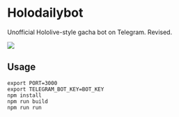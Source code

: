 # Holodailybot

Unofficial Hololive-style gacha bot on Telegram. Revised.

[![](https://img.shields.io/badge/Telegram-%40holodailybot-blue.svg)](https://t.me/holodailybot)

## Usage

```
export PORT=3000
export TELEGRAM_BOT_KEY=BOT_KEY
npm install
npm run build
npm run run
```

